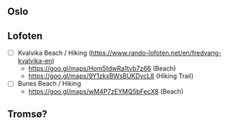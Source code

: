 ## Oslo

##

##

## Lofoten

- [ ] Kvalvika Beach / Hiking (https://www.rando-lofoten.net/en/fredvang-kvalvika-en)
  - https://goo.gl/maps/Hom5tdwRa1tvb7z66 (Beach)
  - https://goo.gl/maps/9Y1zkxBWsBUKDycL8 (Hiking Trail)
- [ ] Bunes Beach / Hiking
  - https://goo.gl/maps/wM4P7zEYMQ5bFecX8 (Beach)

## Tromsø?
